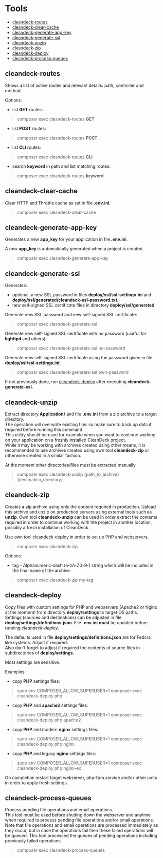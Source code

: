 # Tools

* [cleandeck-routes](#cleandeck-routes)
* [cleandeck-clear-cache](#cleandeck-clear-cache)
* [cleandeck-generate-app-key](#cleandeck-generate-app-key)
* [cleandeck-generate-ssl](#cleandeck-generate-ssl)
* [cleandeck-unzip](#cleandeck-unzip)
* [cleandeck-zip](#cleandeck-zip)
* [cleandeck-deploy](#cleandeck-deploy)
* [cleandeck-process-queues](#cleandeck-process-queues)

## cleandeck-routes

Shows a list of active routes and relevant details: path, controller and method.

Options:

* list **GET** routes:

> composer exec cleandeck-routes **GET**

* list **POST** routes:

> composer exec cleandeck-routes **POST**

* list **CLI** routes:

> composer exec cleandeck-routes **CLI**

* search **keyword** in path and list matching routes:

> composer exec cleandeck-routes **keyword**

## cleandeck-clear-cache

Clear HTTP and Throttle cache as set in file **.env.ini**.

> composer exec cleandeck-clear-cache

## cleandeck-generate-app-key

Generates a new **app_key** for your application in file **.env.ini**.

A new **app_key** is automatically generated when a project is created.

> composer exec cleandeck-generate-app-key

## cleandeck-generate-ssl

Generates:
* optional, a new SSL password in files **deploy/ssl/ssl-settings.ini** and
  **deploy/ssl/generated/cleandeck-ssl-password.txt**,
* new self-signed SSL certificate files in directory **deploy/ssl/generated**

Generate new SSL password and new self-signed SSL certificate:
> composer exec cleandeck-generate-ssl

Generate new self-signed SSL certificate with no password (useful for **lighttpd** and others):
> composer exec cleandeck-generate-ssl no-password

Generate new self-signed SSL certificate using the password given in file **deploy/ssl/ssl-settings.ini**:
> composer exec cleandeck-generate-ssl own-password

If not previously done, run [cleandeck-deploy](#cleandeck-deploy) after executing **cleandeck-generate-ssl**.

## cleandeck-unzip

Extract directory **Application/** and file **.env.ini** from a zip archive to a target directory.<br>
The operation will overwrite existing files so make sure to back up data if required before running this command.<br>
This utility should be used for example when you want to continue working on your application on a freshly installed
CleanDeck project.<br>
While it may be working with archives created using other means, it is recommended to use archives created using own
tool **cleandeck-zip** or otherwise created in a similar fashion.

At the moment other directories/files must be extracted manually.

> composer exec cleandeck-unzip {path_to_archive} {destination_directory}

## cleandeck-zip

Creates a zip archive using only the content required in production. Upload this archive and unzip on production servers
using external tools such as **unzip**. Own tool **cleandeck-unzip** can be used in order extract the contents
required in order to continue working with the project in another location, possibly a fresh installation of CleanDeck.

Use own tool [cleandeck-deploy](#cleandeck-deploy) in order to set up PHP and webservers.

> composer exec cleandeck-zip

Options:

* tag - Alphanumeric-dash (a-zA-Z0-9-) string which will be included in the final name of the archive.

> composer exec cleandeck-zip my-tag

## cleandeck-deploy

Copy files with custom settings for PHP and webservers (Apache2 or Nginx at the moment) from directory
**deploy/settings** to target OS paths.<br>
Settings (sources and destinations) can be adjusted in file **deploy/settings/definitions.json**.
File **.env.ini** **must** be updated before running *cleandeck-deploy*.

The defaults used in file **deploy/settings/definitions.json** are for Fedora like systems. Adjust if required. <br>
Also don't forget to adjust if required the contents of source files in subdirectories of **deploy/settings**.

Most settings are sensitive.

Examples:

* copy **PHP** settings files:
> sudo env COMPOSER_ALLOW_SUPERUSER=1 composer exec cleandeck-deploy php
* copy **PHP** and **apache2** settings files:
> sudo env COMPOSER_ALLOW_SUPERUSER=1 composer exec cleandeck-deploy php apache2
* copy **PHP** and modern **nginx** settings files:
> sudo env COMPOSER_ALLOW_SUPERUSER=1 composer exec cleandeck-deploy php nginx
* copy **PHP** and legacy **nginx** settings files:
> sudo env COMPOSER_ALLOW_SUPERUSER=1 composer exec cleandeck-deploy php nginx-ex

On completion restart target webserver, php-fpm.service and/or other units in order to apply fresh settings.

## cleandeck-process-queues

Process pending file operations and email operations.<br>
This tool must be used before shutting down the webserver and anytime when required to process pending file operations
and/or email operations. Note that file operations and email operations are processed immediately as they occur,
but in case the operations fail then these failed operations will be queued. This tool processed the queues of
pending operations including previously failed operations.
> composer exec cleandeck-process-queues
